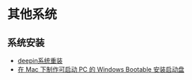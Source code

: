 # 其他系统

## 系统安装

- [deepin系统重装](https://www.deepin.org/installation/)
- [在 Mac 下制作可启动 PC 的 Windows Bootable 安装启动盘](http://www.pc6.com/edu/68795.html)
